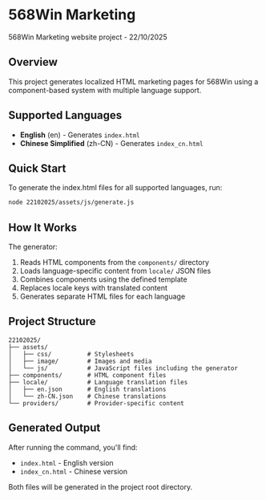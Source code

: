 # 568Win Marketing

568Win Marketing website project - 22/10/2025

## Overview

This project generates localized HTML marketing pages for 568Win using a component-based system with multiple language support.

## Supported Languages

- **English** (en) - Generates `index.html`
- **Chinese Simplified** (zh-CN) - Generates `index_cn.html`

## Quick Start

To generate the index.html files for all supported languages, run:

```bash
node 22102025/assets/js/generate.js
```

## How It Works

The generator:
1. Reads HTML components from the `components/` directory
2. Loads language-specific content from `locale/` JSON files
3. Combines components using the defined template
4. Replaces locale keys with translated content
5. Generates separate HTML files for each language

## Project Structure

```
22102025/
├── assets/
│   ├── css/          # Stylesheets
│   ├── image/        # Images and media
│   └── js/           # JavaScript files including the generator
├── components/       # HTML component files
├── locale/           # Language translation files
│   ├── en.json       # English translations
│   └── zh-CN.json    # Chinese translations
└── providers/        # Provider-specific content
```

## Generated Output

After running the command, you'll find:
- `index.html` - English version
- `index_cn.html` - Chinese version

Both files will be generated in the project root directory.
